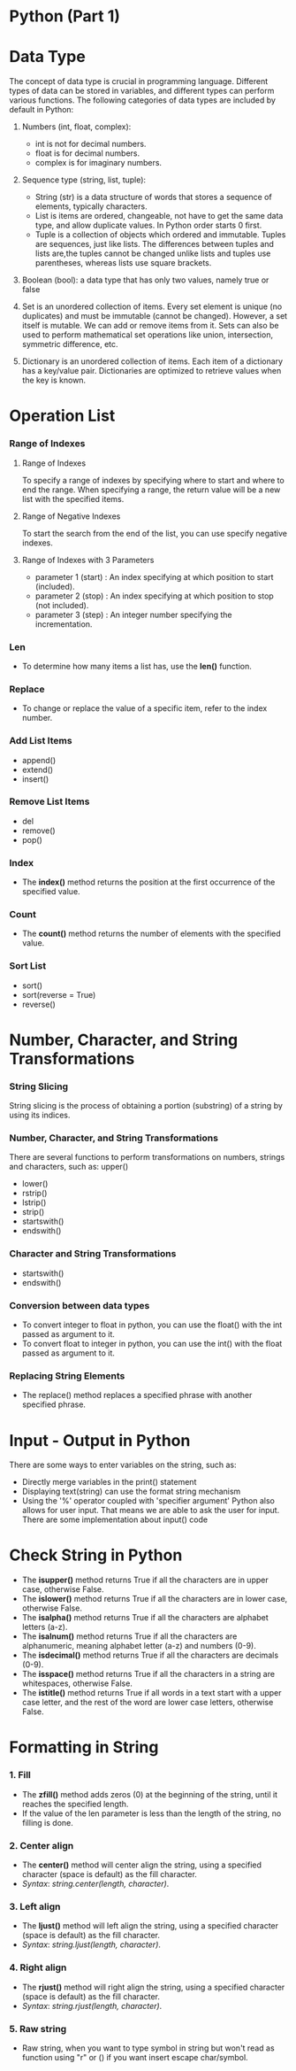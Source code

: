 # Python (Part 1)

# **Data Type**

The concept of data type is crucial in programming language.
Different types of data can be stored in variables, and different types can perform various functions.
The following categories of data types are included by default in Python:

1. Numbers (int, float, complex):

   -	int is not for decimal numbers.
   -	float is for decimal numbers.
   - complex is for imaginary numbers.

2. Sequence type (string, list, tuple):

    - String (str) is  a data structure of words that stores a sequence of elements, typically characters.
    - List  is items are ordered, changeable, not have to get the same data type, and allow duplicate values. In Python order starts 0 first.
    - Tuple is a collection of objects which ordered and immutable. Tuples are sequences, just like lists. The differences between tuples and lists are,the tuples cannot     be changed unlike lists and tuples use parentheses, whereas lists use square brackets.

3. Boolean (bool): a data type that has only two values, namely true or false

4. Set is an unordered collection of items. Every set element is unique (no duplicates) and must be immutable (cannot be changed).
   However, a set itself is mutable. We can add or remove items from it.
   Sets can also be used to perform mathematical set operations like union, intersection, symmetric difference, etc.

5. Dictionary is an unordered collection of items. Each item of a dictionary has a key/value pair.
   Dictionaries are optimized to retrieve values when the key is known.

# Operation List

### **Range of Indexes**
1. Range of Indexes
   
   To specify a range of indexes by specifying where to start and where to end the range. When specifying a range, the return value will be a new list with the specified items.

2. Range of Negative Indexes

   To start the search from the end of the list, you can use specify negative indexes.

3. Range of Indexes with 3 Parameters
   - parameter 1 (start) : An index specifying at which position to start (included).
   - parameter 2 (stop) : An index specifying at which position to stop (not included).
   - parameter 3 (step) : An integer number specifying the incrementation.

### **Len**

   - To determine how many items a list has, use the **len()** function.

### **Replace**
- To change or replace the value of a specific item, refer to the index number.

### **Add List Items**
- append()
- extend()
- insert()

### **Remove List Items**
- del
- remove()
- pop()

### **Index**
- The **index()** method returns the position at the first occurrence of the specified value.

### **Count**
- The **count()** method returns the number of elements with the specified value.

### **Sort List**
- sort()
- sort(reverse = True)
- reverse()

# Number, Character, and String Transformations

### **String Slicing**
String slicing is the process of obtaining a portion (substring) of a string by using its indices.

### **Number, Character, and String Transformations**
There are several functions to perform transformations on numbers, strings and characters, such as:
upper()
- lower()
- rstrip()
- lstrip()
- strip()
- startswith()
- endswith()

### **Character and String Transformations**
- startswith()
- endswith()

### **Conversion between data types**
- To convert integer to float in python, you can use the float() with the int passed as argument to it.
- To convert float to integer in python, you can use the int() with the float passed as argument to it.

### **Replacing String Elements**
- The replace() method replaces a specified phrase with another specified phrase.

# Input - Output in Python
There are some ways to enter variables on the string, such as:
- Directly merge variables in the print() statement
- Displaying text(string) can use the format string mechanism
- Using the '%' operator coupled with 'specifier argument' 
Python also allows for user input. That means we are able to ask the user for input. 
There are some implementation about input() code

# Check String in Python
- The **isupper()** method returns True if all the characters are in upper case, otherwise False.
- The **islower()** method returns True if all the characters are in lower case, otherwise False.
- The **isalpha()** method returns True if all the characters are alphabet letters (a-z).
- The **isalnum()** method returns True if all the characters are alphanumeric, meaning alphabet letter (a-z) and numbers (0-9).
- The **isdecimal()** method returns True if all the characters are decimals (0-9).
- The **isspace()** method returns True if all the characters in a string are whitespaces, otherwise False.
- The **istitle()** method returns True if all words in a text start with a upper case letter, and the rest of the word are lower case letters, otherwise False.

# Formatting in String
### 1.	Fill
- The **zfill()** method adds zeros (0) at the beginning of the string, until it reaches the specified length.
- If the value of the len parameter is less than the length of the string, no filling is done.
### 2.	Center align
- The **center()** method will center align the string, using a specified character (space is default) as the fill character. 
- _Syntax_: _string.center(length, character)_.
### 3.	Left align
- The **ljust()** method will left align the string, using a specified character (space is default) as the fill character.
- _Syntax_: _string.ljust(length, character)_.
### 4.	Right align
- The **rjust()** method will right align the string, using a specified character (space is default) as the fill character.
- _Syntax_: _string.rjust(length, character)_.
### 5.	Raw string
- Raw string, when you want to type symbol in string but won't read as function using "r" or (\) if you want insert escape char/symbol.


